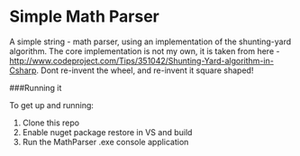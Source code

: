 Simple Math Parser
=========================

A simple string - math parser, using an implementation of the shunting-yard algorithm. The core implementation is not my own, it is taken from here - http://www.codeproject.com/Tips/351042/Shunting-Yard-algorithm-in-Csharp. Dont re-invent the wheel, and re-invent it square shaped!

###Running it

To get up and running:
  1) Clone this repo
  2) Enable nuget package restore in VS and build
  3) Run the MathParser .exe console application